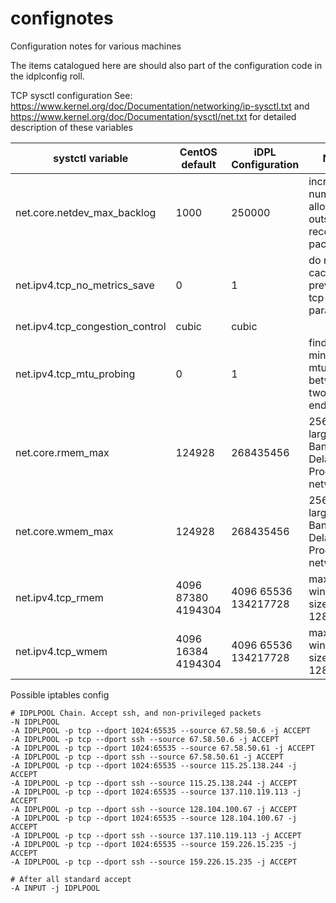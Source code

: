 confignotes
===========

Configuration notes for various machines

The items catalogued here are should also part of the configuration code in the idplconfig roll.

TCP sysctl configuration
See: https://www.kernel.org/doc/Documentation/networking/ip-sysctl.txt  and
https://www.kernel.org/doc/Documentation/sysctl/net.txt 
for detailed description of these variables

| systctl variable | CentOS default |  iDPL Configuration |   Notes
|------------------|----------------|---------------------| ------- | 
net.core.netdev_max_backlog | 1000 | 250000 |  increase number of allowed outstanding receive packets |
net.ipv4.tcp_no_metrics_save| 0 | 1 | do not cache previous tcp parameters |
net.ipv4.tcp_congestion_control| cubic | cubic |
net.ipv4.tcp_mtu_probing | 0 | 1 |  find minimum mtu between two endpoints | 
net.core.rmem_max| 124928 | 268435456 |  256MB for large Bandwidth-Delay-Product networks |
net.core.wmem_max| 124928 | 268435456 |  256MB for large Bandwidth-Delay-Product networks |
net.ipv4.tcp_rmem| 4096 87380 4194304 |4096 65536 134217728 | max TCP window size to 128MB |
net.ipv4.tcp_wmem| 4096 16384 4194304|4096 65536 134217728 |  max TCP window size to 128MB |

Possible iptables config
```
# IDPLPOOL Chain. Accept ssh, and non-privileged packets
-N IDPLPOOL
-A IDPLPOOL -p tcp --dport 1024:65535 --source 67.58.50.6 -j ACCEPT
-A IDPLPOOL -p tcp --dport ssh --source 67.58.50.6 -j ACCEPT
-A IDPLPOOL -p tcp --dport 1024:65535 --source 67.58.50.61 -j ACCEPT
-A IDPLPOOL -p tcp --dport ssh --source 67.58.50.61 -j ACCEPT
-A IDPLPOOL -p tcp --dport 1024:65535 --source 115.25.138.244 -j ACCEPT
-A IDPLPOOL -p tcp --dport ssh --source 115.25.138.244 -j ACCEPT
-A IDPLPOOL -p tcp --dport 1024:65535 --source 137.110.119.113 -j ACCEPT
-A IDPLPOOL -p tcp --dport ssh --source 128.104.100.67 -j ACCEPT
-A IDPLPOOL -p tcp --dport 1024:65535 --source 128.104.100.67 -j ACCEPT
-A IDPLPOOL -p tcp --dport ssh --source 137.110.119.113 -j ACCEPT
-A IDPLPOOL -p tcp --dport 1024:65535 --source 159.226.15.235 -j ACCEPT
-A IDPLPOOL -p tcp --dport ssh --source 159.226.15.235 -j ACCEPT

# After all standard accept
-A INPUT -j IDPLPOOL
```

